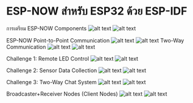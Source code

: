 # ESP-NOW สำหรับ ESP32 ด้วย ESP-IDF
การเตรียม ESP-NOW Components
![alt text](<image/Screenshot 2025-10-02 092939.png>)
![alt text](<image/Screenshot 2025-10-02 095040.png>)

ESP-NOW Point-to-Point Communication
![alt text](<image/Screenshot 2025-10-02 100723.png>)
![alt text](<image/Screenshot 2025-10-02 101749.png>)
Two-Way Communication
![alt text](image/two-way-send.png)
![alt text](image/two-way-recive.png)

Challenge 1: Remote LED Control
![alt text](<image/Screenshot 2025-10-02 112139-1.png>)
![alt text](<image/Screenshot 2025-10-02 112719-1.png>)

Challenge 2: Sensor Data Collection
![alt text](<image/Screenshot 2025-10-02 122107.png>)
![alt text](<image/Screenshot 2025-10-02 122743.png>)

Challenge 3: Two-Way Chat System
![alt text](<image/Screenshot 2025-10-02 124210.png>)
![alt text](<image/Screenshot 2025-10-02 125239.png>)


Broadcaster+Receiver Nodes (Client Nodes)
![alt text](<image/Screenshot 2025-10-02 135324.png>)
![alt text](<image/Screenshot 2025-10-02 135338.png>)